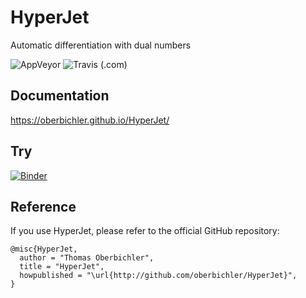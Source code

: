# HyperJet
Automatic differentiation with dual numbers

![AppVeyor](https://img.shields.io/appveyor/ci/oberbichler/HyperJet?label=Windows&style=for-the-badge) ![Travis (.com)](https://img.shields.io/travis/com/oberbichler/HyperJet?label=Linux%2FMac&style=for-the-badge)

## Documentation

https://oberbichler.github.io/HyperJet/

## Try

[![Binder](https://img.shields.io/badge/Launch-Binder-blue?style=for-the-badge&logo=python)](https://mybinder.org/v2/gh/oberbichler/HyperJet/master?filepath=docs%2Fexample.ipynb)

## Reference

If you use HyperJet, please refer to the official GitHub repository:

```
@misc{HyperJet,
  author = "Thomas Oberbichler",
  title = "HyperJet",
  howpublished = "\url{http://github.com/oberbichler/HyperJet}",
}
```
